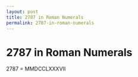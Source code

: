 ```yaml
---
layout: post
title: 2787 in Roman Numerals
permalink: 2787-in-roman-numerals
---
```


# 2787 in Roman Numerals

2787 = MMDCCLXXXVII
